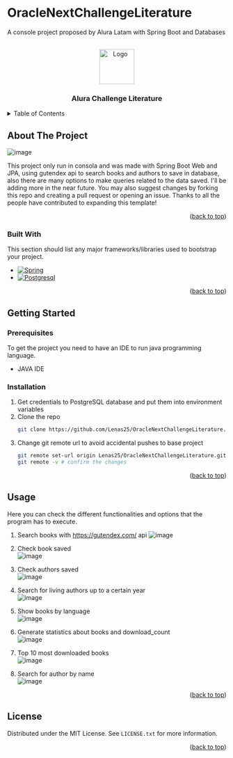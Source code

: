 # OracleNextChallengeLiterature
A console project proposed by Alura Latam with Spring Boot and Databases
<!-- PROJECT LOGO -->
<br />
<div align="center">
  <a href="https://github.com/othneildrew/Best-README-Template">
    <img src="https://miro.medium.com/v2/resize:fit:600/1*ljHUhFnaBissdRBe7DIo6g.png" alt="Logo" height="80">
  </a>

  <h3 align="center">Alura Challenge Literature</h3>

</div>



<!-- TABLE OF CONTENTS -->
<details>
  <summary>Table of Contents</summary>
  <ol>
    <li>
      <a href="#about-the-project">About The Project</a>
      <ul>
        <li><a href="#built-with">Built With</a></li>
      </ul>
    </li>
    <li>
      <a href="#getting-started">Getting Started</a>
      <ul>
        <li><a href="#prerequisites">Prerequisites</a></li>
        <li><a href="#installation">Installation</a></li>
      </ul>
    </li>
    <li><a href="#usage">Usage</a></li>
    <li><a href="#license">License</a></li>
  </ol>
</details>



<!-- ABOUT THE PROJECT -->
## About The Project

![image](https://github.com/user-attachments/assets/0b68426a-75e6-4c4b-8392-e2eb6831ec8c)

This project only run in consola and was made with Spring Boot Web and JPA, using gutendex api to search books and authors to save in database, also there are many options to make queries related to the data saved. I'll be adding more in the near future. You may also suggest changes by forking this repo and creating a pull request or opening an issue. Thanks to all the people have contributed to expanding this template!
<p align="right">(<a href="#readme-top">back to top</a>)</p>

### Built With

This section should list any major frameworks/libraries used to bootstrap your project. 
* [![Spring][Spring]][Spring-url]
* [![Postgresql][Postgresql]][Postgresql-url]

<p align="right">(<a href="#readme-top">back to top</a>)</p>



<!-- GETTING STARTED -->
## Getting Started

### Prerequisites

To get the project you need to have an IDE to run java programming language.
* JAVA IDE

### Installation

1. Get credentials to PostgreSQL database and put them into environment variables
2. Clone the repo
   ```sh
   git clone https://github.com/Lenas25/OracleNextChallengeLiterature.git
   ```
3. Change git remote url to avoid accidental pushes to base project
   ```sh
   git remote set-url origin Lenas25/OracleNextChallengeLiterature.git
   git remote -v # confirm the changes
   ```

<p align="right">(<a href="#readme-top">back to top</a>)</p>



<!-- USAGE EXAMPLES -->
## Usage

Here you can check the different functionalities and options that the program has to execute.

1. Search books with https://gutendex.com/ api
  ![image](https://github.com/user-attachments/assets/40bb38e9-0151-464c-8e78-4f69957e9038)

2. Check book saved
   </br>
  ![image](https://github.com/user-attachments/assets/8cc1aab3-b3d8-4e08-95f3-1afb01112ab1)

3. Check authors saved
    </br>
   ![image](https://github.com/user-attachments/assets/bc8954ec-3877-4970-85f8-d378faea1282)

4. Search for living authors up to a certain year
    </br>
   ![image](https://github.com/user-attachments/assets/4475888c-06bd-4ad5-a2f3-518e22a2eeef)

5. Show books by language
    </br>
   ![image](https://github.com/user-attachments/assets/4cc4ecb8-043b-485a-8c40-c0ea88af6ee6)

6. Generate statistics about books and download_count
     </br>
   ![image](https://github.com/user-attachments/assets/83a45f01-780e-4816-a10c-772fe669f895)

7. Top 10 most downloaded books
     </br>
    ![image](https://github.com/user-attachments/assets/1119cb1d-e60f-4570-bb0e-1abf49aa4acc)

8. Search for author by name
     </br>
   ![image](https://github.com/user-attachments/assets/708ce2ee-c75e-4e26-a192-cfabec187393)

<p align="right">(<a href="#readme-top">back to top</a>)</p>


<!-- LICENSE -->
## License

Distributed under the MIT License. See `LICENSE.txt` for more information.

<p align="right">(<a href="#readme-top">back to top</a>)</p>




<!-- MARKDOWN LINKS & IMAGES -->
<!-- https://www.markdownguide.org/basic-syntax/#reference-style-links -->
[contributors-shield]: https://img.shields.io/github/contributors/othneildrew/Best-README-Template.svg?style=for-the-badge
[contributors-url]: https://github.com/othneildrew/Best-README-Template/graphs/contributors
[forks-shield]: https://img.shields.io/github/forks/othneildrew/Best-README-Template.svg?style=for-the-badge
[forks-url]: https://github.com/othneildrew/Best-README-Template/network/members
[stars-shield]: https://img.shields.io/github/stars/othneildrew/Best-README-Template.svg?style=for-the-badge
[stars-url]: https://github.com/othneildrew/Best-README-Template/stargazers
[issues-shield]: https://img.shields.io/github/issues/othneildrew/Best-README-Template.svg?style=for-the-badge
[issues-url]: https://github.com/othneildrew/Best-README-Template/issues
[license-shield]: https://img.shields.io/github/license/othneildrew/Best-README-Template.svg?style=for-the-badge
[license-url]: https://github.com/othneildrew/Best-README-Template/blob/master/LICENSE.txt
[linkedin-shield]: https://img.shields.io/badge/-LinkedIn-black.svg?style=for-the-badge&logo=linkedin&colorB=555
[linkedin-url]: https://linkedin.com/in/othneildrew
[product-screenshot]: images/screenshot.png
[Spring]: https://img.shields.io/badge/spring-green?style=for-the-badge&logo=spring&logoColor=white
[Spring-url]:https://start.spring.io/
[Postgresql]: https://img.shields.io/badge/postgresql-blue?style=for-the-badge&logo=postgresql&logoColor=white
[Postgresql-url]: https://www.postgresql.org/
